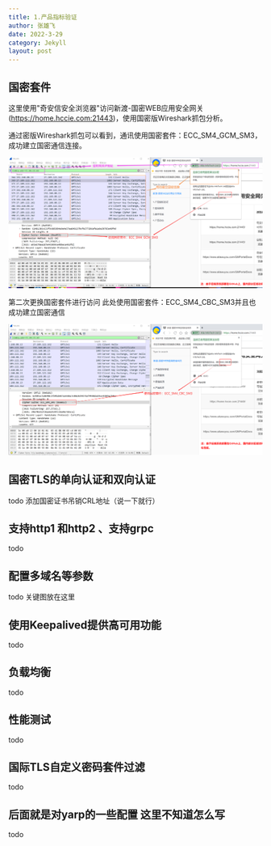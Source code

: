 ```yaml
---
title: 1.产品指标验证
author: 张雄飞
date: 2022-3-29
category: Jekyll
layout: post
---
```


## 国密套件

这里使用"奇安信安全浏览器"访问新渡-国密WEB应用安全网关(https://home.hccie.com:21443)，使用国密版Wireshark抓包分析。

通过密版Wireshark抓包可以看到，通讯使用国密套件：ECC_SM4_GCM_SM3，成功建立国密通信连接。

![image-20220402172635102](../image/toajian1.png)

第二次更换国密套件进行访问 此处使用国密套件：ECC_SM4_CBC_SM3并且也成功建立国密通信

![image-20220402174618568](../image/toajian2.png)













## 国密TLS的单向认证和双向认证

todo 添加国密证书吊销CRL地址（说一下就行）

## 支持http1 和http2 、支持grpc

todo

## 配置多域名等参数

todo 关键图放在这里



## 使用Keepalived提供高可用功能

todo

## 负载均衡

todo

## 性能测试

todo

## 国际TLS自定义密码套件过滤

todo

## 后面就是对yarp的一些配置 这里不知道怎么写

todo
